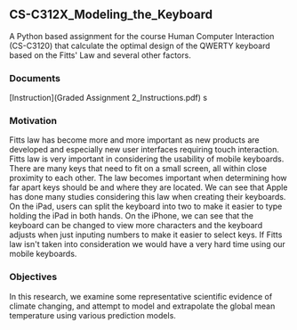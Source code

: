 ## CS-C312X_Modeling_the_Keyboard
A Python based assignment for the course Human Computer Interaction (CS-C3120) that calculate the optimal design of the QWERTY keyboard based on the Fitts' Law and several other factors. 

### Documents
[Instruction](Graded Assignment 2_Instructions.pdf)
s

### Motivation
Fitts law has become more and more important as new products are developed and especially new user interfaces requiring touch interaction. Fitts law is very important in considering the usability of mobile keyboards. There are many keys that need to fit on a small screen, all within close proximity to each other. The law becomes important when determining how far apart keys should be and where they are located. We can see that Apple has done many studies considering this law when creating their keyboards. On the iPad, users can split the keyboard into two to make it easier to type holding the iPad in both hands. On the iPhone, we can see that the keyboard can be changed to view more characters and the keyboard adjusts when just inputing numbers to make it easier to select keys. If Fitts law isn't taken into consideration we would have a very hard time using our mobile keyboards.

### Objectives
In this research, we examine some representative scientific evidence of climate changing, and attempt to model and extrapolate the global mean temperature using various prediction models.
